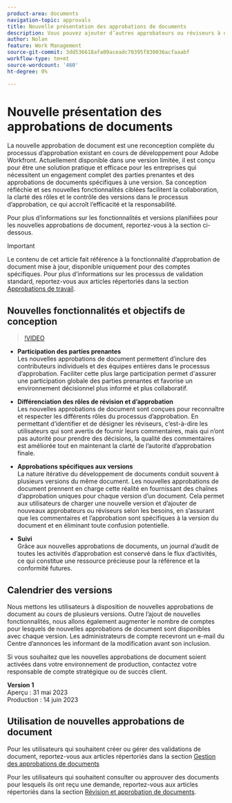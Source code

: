 ```yaml
---
product-area: documents
navigation-topic: approvals
title: Nouvelle présentation des approbations de documents
description: Vous pouvez ajouter d’autres approbateurs ou réviseurs à un document dont les validations sont déjà en attente.
author: Nolan
feature: Work Management
source-git-commit: 3dd536618afa09aceadc70395f830036acfaaabf
workflow-type: tm+mt
source-wordcount: '460'
ht-degree: 0%

---
```



# Nouvelle présentation des approbations de documents

La nouvelle approbation de document est une reconception complète du processus d’approbation existant en cours de développement pour Adobe Workfront. Actuellement disponible dans une version limitée, il est conçu pour être une solution pratique et efficace pour les entreprises qui nécessitent un engagement complet des parties prenantes et des approbations de documents spécifiques à une version. Sa conception réfléchie et ses nouvelles fonctionnalités ciblées facilitent la collaboration, la clarté des rôles et le contrôle des versions dans le processus d’approbation, ce qui accroît l’efficacité et la responsabilité.

Pour plus d’informations sur les fonctionnalités et versions planifiées pour les nouvelles approbations de document, reportez-vous à la section ci-dessous.

>[!IMPORTANT]
>
>Le contenu de cet article fait référence à la fonctionnalité d’approbation de document mise à jour, disponible uniquement pour des comptes spécifiques. Pour plus d’informations sur les processus de validation standard, reportez-vous aux articles répertoriés dans la section [Approbations de travail](/help/quicksilver/review-and-approve-work/manage-approvals/manage-approvals.md).

## Nouvelles fonctionnalités et objectifs de conception

>[!VIDEO](https://video.tv.adobe.com/v/3420544/)

* **Participation des parties prenantes**\
    Les nouvelles approbations de document permettent d’inclure des contributeurs individuels et des équipes entières dans le processus d’approbation. Faciliter cette plus large participation permet d&#39;assurer une participation globale des parties prenantes et favorise un environnement décisionnel plus informé et plus collaboratif.

* **Différenciation des rôles de révision et d’approbation**\
    Les nouvelles approbations de document sont conçues pour reconnaître et respecter les différents rôles du processus d’approbation. En permettant d’identifier et de désigner les réviseurs, c’est-à-dire les utilisateurs qui sont avertis de fournir leurs commentaires, mais qui n’ont pas autorité pour prendre des décisions, la qualité des commentaires est améliorée tout en maintenant la clarté de l’autorité d’approbation finale.

* **Approbations spécifiques aux versions**\
    La nature itérative du développement de documents conduit souvent à plusieurs versions du même document. Les nouvelles approbations de document prennent en charge cette réalité en fournissant des chaînes d’approbation uniques pour chaque version d’un document. Cela permet aux utilisateurs de charger une nouvelle version et d’ajouter de nouveaux approbateurs ou réviseurs selon les besoins, en s’assurant que les commentaires et l’approbation sont spécifiques à la version du document et en éliminant toute confusion potentielle.

* **Suivi**\
    Grâce aux nouvelles approbations de documents, un journal d’audit de toutes les activités d’approbation est conservé dans le flux d’activités, ce qui constitue une ressource précieuse pour la référence et la conformité futures.

## Calendrier des versions

Nous mettons les utilisateurs à disposition de nouvelles approbations de document au cours de plusieurs versions. Outre l’ajout de nouvelles fonctionnalités, nous allons également augmenter le nombre de comptes pour lesquels de nouvelles approbations de document sont disponibles avec chaque version. Les administrateurs de compte recevront un e-mail du Centre d’annonces les informant de la modification avant son inclusion.

Si vous souhaitez que les nouvelles approbations de document soient activées dans votre environnement de production, contactez votre responsable de compte stratégique ou de succès client.

**Version 1**\
    Aperçu : 31 mai 2023\
    Production : 14 juin 2023

## Utilisation de nouvelles approbations de document

Pour les utilisateurs qui souhaitent créer ou gérer des validations de document, reportez-vous aux articles répertoriés dans la section [Gestion des approbations de documents](/help/quicksilver/review-and-approve-work/document-reviews-and-approvals/manage-document-approvals/manage-document-approvals.md)

Pour les utilisateurs qui souhaitent consulter ou approuver des documents pour lesquels ils ont reçu une demande, reportez-vous aux articles répertoriés dans la section [Révision et approbation de documents](/help/quicksilver/review-and-approve-work/document-reviews-and-approvals/review-and-approve-documents/review-and-approve-documents.md).
